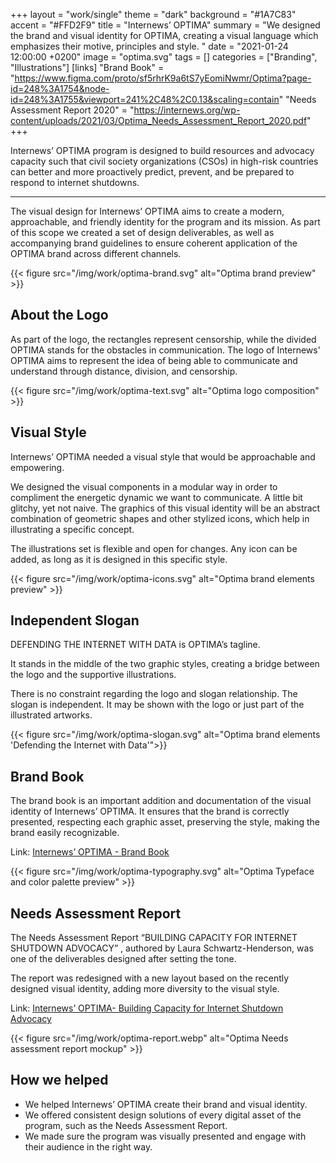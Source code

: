 +++
layout = "work/single"
theme = "dark"
background = "#1A7C83"
accent = "#FFD2F9"
title = "Internews’ OPTIMA"
summary = "We designed the brand and visual identity for OPTIMA, creating a visual language which emphasizes their motive, principles and style. "
date = "2021-01-24 12:00:00 +0200"
image = "optima.svg"
tags = []
categories = ["Branding", "Illustrations"]
[links]
    "Brand Book" = "https://www.figma.com/proto/sf5rhrK9a6tS7yEomiNwmr/Optima?page-id=248%3A1754&node-id=248%3A1755&viewport=241%2C48%2C0.13&scaling=contain"
    "Needs Assessment Report 2020" = "https://internews.org/wp-content/uploads/2021/03/Optima_Needs_Assessment_Report_2020.pdf"
+++

Internews’ OPTIMA program is designed to build resources and advocacy capacity such that civil society organizations (CSOs) in high-risk countries can better and more proactively predict, prevent, and be prepared to respond to internet shutdowns.

---

The visual design for Internews’ OPTIMA aims to create a modern, approachable, and friendly identity for the program and its mission. As part of this scope we created a set of design deliverables, as well as accompanying brand guidelines to ensure coherent application of the OPTIMA brand across different channels.

{{< figure src="/img/work/optima-brand.svg" alt="Optima brand preview" >}}

## About the Logo

As part of the logo, the rectangles represent censorship, while the divided OPTIMA stands for the obstacles in communication. The logo of Internews' OPTIMA aims to represent the idea of being able to communicate and understand through distance, division, and censorship. 

{{< figure src="/img/work/optima-text.svg" alt="Optima logo composition" >}}

## Visual Style

Internews’ OPTIMA needed a visual style that would be approachable and empowering. 

We designed the visual components in a modular way in order to compliment the energetic dynamic we want to communicate. A little bit glitchy, yet not naive. The graphics of this visual identity will be an abstract combination of geometric shapes and other stylized icons, which help in illustrating a specific concept. 

The illustrations set is flexible and open for changes. Any icon can be added, as long as it is designed in this specific style.

{{< figure src="/img/work/optima-icons.svg" alt="Optima brand elements preview" >}}

## Independent Slogan

DEFENDING THE INTERNET WITH DATA is OPTIMA’s tagline. 

It stands in the middle of the two graphic styles, creating a bridge between the logo and the supportive illustrations. 

There is no constraint regarding the logo and slogan relationship. The slogan is independent. It may be shown with the logo or just part of the illustrated artworks.

{{< figure src="/img/work/optima-slogan.svg" alt="Optima brand elements 'Defending the Internet with Data'">}}

## Brand Book

The brand book is an important addition and documentation of the visual identity of Internews’ OPTIMA. It ensures that the brand is correctly presented, respecting each graphic asset, preserving the style, making the brand easily recognizable.

Link: [Internews’ OPTIMA - Brand Book](https://www.figma.com/proto/sf5rhrK9a6tS7yEomiNwmr/Optima?page-id=248%3A1754&node-id=248%3A1755&viewport=241%2C48%2C0.13&scaling=contain)

{{< figure src="/img/work/optima-typography.svg" alt="Optima Typeface and color palette preview" >}}

## Needs Assessment Report

The Needs Assessment Report “BUILDING CAPACITY FOR INTERNET SHUTDOWN ADVOCACY” , authored by Laura Schwartz-Henderson, was one of the deliverables designed after setting the tone. 

The report was redesigned with a new layout based on the recently designed visual identity, adding more diversity to the visual style.

Link: [Internews’ OPTIMA- Building Capacity for Internet Shutdown Advocacy](https://internews.org/wp-content/uploads/2021/03/Optima_Needs_Assessment_Report_2020.pdf)

{{< figure src="/img/work/optima-report.webp" alt="Optima Needs assessment report mockup" >}}

## How we helped

- We helped Internews’ OPTIMA create their brand and visual identity.
- We offered consistent design solutions of every digital asset of the program, such as the Needs Assessment Report.
- We made sure the program was visually presented and engage with their audience in the right way.